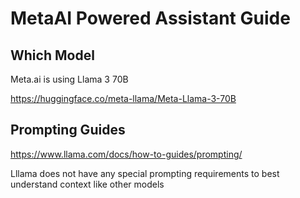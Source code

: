 # MetaAI Powered Assistant Guide

## Which Model

Meta.ai is using Llama 3 70B

<https://huggingface.co/meta-llama/Meta-Llama-3-70B>

## Prompting Guides

<https://www.llama.com/docs/how-to-guides/prompting/>

Lllama does not have any special prompting requirements to best understand context like other models
